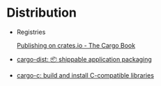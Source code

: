 # Distribution
- Registries
  
  [Publishing on crates.io - The Cargo Book](https://doc.rust-lang.org/cargo/reference/publishing.html)

- [cargo-dist: 📦 shippable application packaging](https://github.com/axodotdev/cargo-dist)

- [cargo-c: build and install C-compatible libraries](https://github.com/lu-zero/cargo-c)